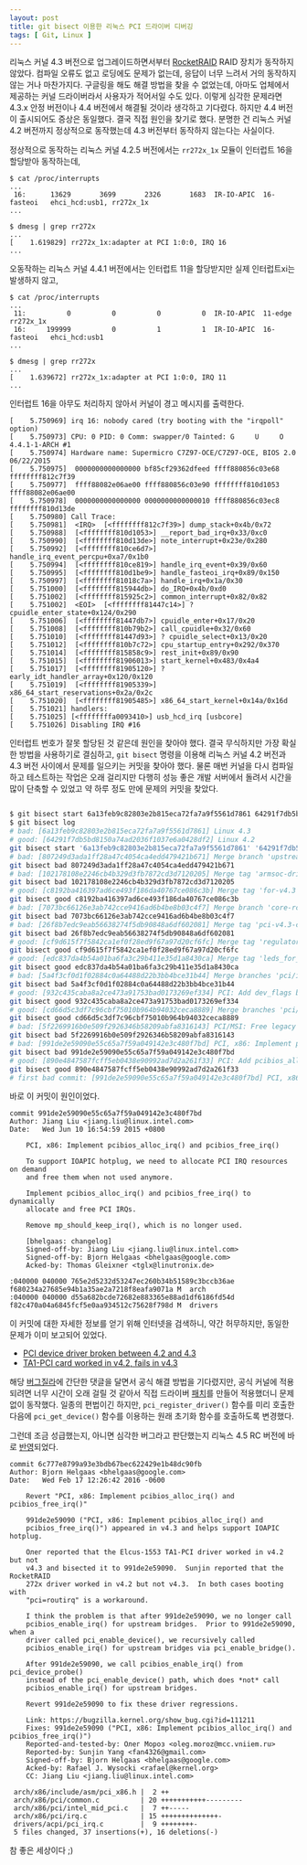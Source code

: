 ```yaml
---
layout: post
title: git bisect 이용한 리눅스 PCI 드라이버 디버깅
tags: [ Git, Linux ]
---
```


리눅스 커널 4.3 버전으로 업그레이드하면서부터 [RocketRAID][rocketraid] RAID 장치가 동작하지 않았다. 컴파일 오류도 없고 로딩에도 문제가 없는데, 응답이 너무 느려서 거의 동작하지 않는 거나 마찬가지다. 구글링을 해도 해결 방법을 찾을 수 없었는데, 아마도 업체에서 제공하는 커널 드라이버라서 사용자가 적어서일 수도 있다. 이렇게 심각한 문제라면 4.3.x 안정 버전이나 4.4 버전에서 해결될 것이라 생각하고 기다렸다. 하지만 4.4 버전이 출시되어도 증상은 동일했다. 결국 직접 원인을 찾기로 했다. 분명한 건 리눅스 커널 4.2 버전까지 정상적으로 동작했는데 4.3 버전부터 동작하지 않는다는 사실이다.

정상적으로 동작하는 리눅스 커널 4.2.5 버전에서는 `rr272x_1x` 모듈이 인터럽트 16을 할당받아 동작하는데,

```
$ cat /proc/interrupts
...
 16:      13629       3699       2326       1683  IR-IO-APIC  16-fasteoi   ehci_hcd:usb1, rr272x_1x
...

$ dmesg | grep rr272x
...
[    1.619829] rr272x_1x:adapter at PCI 1:0:0, IRQ 16
...
```

오동작하는 리눅스 커널 4.4.1 버전에서는 인터럽트 11을 할당받지만 실제 인터럽트xi는 발생하지 않고,

```
$ cat /proc/interrupts
...
 11:          0          0          0          0  IR-IO-APIC  11-edge      rr272x_1x
 16:     199999          0          1          1  IR-IO-APIC  16-fasteoi   ehci_hcd:usb1
...

$ dmesg | grep rr272x
...
[    1.639672] rr272x_1x:adapter at PCI 1:0:0, IRQ 11
...
```

인터럽트 16을 아무도 처리하지 않아서 커널이 경고 메시지를 출력한다.

```
[    5.750969] irq 16: nobody cared (try booting with the "irqpoll" option)
[    5.750973] CPU: 0 PID: 0 Comm: swapper/0 Tainted: G     U     O    4.4.1-1-ARCH #1
[    5.750974] Hardware name: Supermicro C7Z97-OCE/C7Z97-OCE, BIOS 2.0 06/22/2015
[    5.750975]  0000000000000000 bf85cf29362dfeed ffff880856c03e68 ffffffff812c7f39
[    5.750977]  ffff88082e06ae00 ffff880856c03e90 ffffffff810d1053 ffff88082e06ae00
[    5.750978]  0000000000000000 0000000000000010 ffff880856c03ec8 ffffffff810d13de
[    5.750980] Call Trace:
[    5.750981]  <IRQ>  [<ffffffff812c7f39>] dump_stack+0x4b/0x72
[    5.750988]  [<ffffffff810d1053>] __report_bad_irq+0x33/0xc0
[    5.750990]  [<ffffffff810d13de>] note_interrupt+0x23e/0x280
[    5.750992]  [<ffffffff810ce6d7>] handle_irq_event_percpu+0xa7/0x1b0
[    5.750994]  [<ffffffff810ce819>] handle_irq_event+0x39/0x60
[    5.750995]  [<ffffffff810d1be9>] handle_fasteoi_irq+0x89/0x150
[    5.750997]  [<ffffffff81018c7a>] handle_irq+0x1a/0x30
[    5.751000]  [<ffffffff815944db>] do_IRQ+0x4b/0xd0
[    5.751002]  [<ffffffff815925c2>] common_interrupt+0x82/0x82
[    5.751002]  <EOI>  [<ffffffff81447c14>] ? cpuidle_enter_state+0x124/0x290
[    5.751006]  [<ffffffff81447db7>] cpuidle_enter+0x17/0x20
[    5.751008]  [<ffffffff810b79b2>] call_cpuidle+0x32/0x60
[    5.751010]  [<ffffffff81447d93>] ? cpuidle_select+0x13/0x20
[    5.751012]  [<ffffffff810b7c72>] cpu_startup_entry+0x292/0x370
[    5.751014]  [<ffffffff815858c9>] rest_init+0x89/0x90
[    5.751015]  [<ffffffff81906013>] start_kernel+0x483/0x4a4
[    5.751017]  [<ffffffff81905120>] ? early_idt_handler_array+0x120/0x120
[    5.751019]  [<ffffffff81905339>] x86_64_start_reservations+0x2a/0x2c
[    5.751020]  [<ffffffff81905485>] x86_64_start_kernel+0x14a/0x16d
[    5.751021] handlers:
[    5.751025] [<ffffffffa0093410>] usb_hcd_irq [usbcore]
[    5.751026] Disabling IRQ #16
```

인터럽트 번호가 잘못 할당된 것 같은데 원인을 찾아야 했다. 결국 무식하지만 가장 확실한 방법을 사용하기로 결심하고, `git bisect` 명령을 이용해 리눅스 커널 4.2 버전과 4.3 버전 사이에서 문제를 일으키는 커밋을 찾아야 했다. 물론 매번 커널을 다시 컴파일하고 테스트하는 작업은 오래 걸리지만 다행히 성능 좋은 개발 서버에서 돌려서 시간을 많이 단축할 수 있었고 약 하루 정도 만에 문제의 커밋을 찾았다.

```sh

$ git bisect start 6a13feb9c82803e2b815eca72fa7a9f5561d7861 64291f7db5bd8150a74ad2036f1037e6a0428df2
$ git bisect log
# bad: [6a13feb9c82803e2b815eca72fa7a9f5561d7861] Linux 4.3
# good: [64291f7db5bd8150a74ad2036f1037e6a0428df2] Linux 4.2
git bisect start '6a13feb9c82803e2b815eca72fa7a9f5561d7861' '64291f7db5bd8150a74ad2036f1037e6a0428df2'
# bad: [807249d3ada1ff28a47c4054ca4edd479421b671] Merge branch 'upstream' of git://git.linux-mips.org/pub/scm/ralf/upstream-linus
git bisect bad 807249d3ada1ff28a47c4054ca4edd479421b671
# bad: [102178108e2246cb4b329d3fb7872cd3d7120205] Merge tag 'armsoc-drivers' of git://git.kernel.org/pub/scm/linux/kernel/git/arm/arm-soc
git bisect bad 102178108e2246cb4b329d3fb7872cd3d7120205
# good: [c8192ba416397ad6ce493f186da40767ce086c3b] Merge tag 'for-v4.3' of git://git.kernel.org/pub/scm/linux/kernel/git/sre/linux-power-supply
git bisect good c8192ba416397ad6ce493f186da40767ce086c3b
# bad: [7073bc66126e3ab742cce9416ad6b4be8b03c4f7] Merge branch 'core-rcu-for-linus' of git://git.kernel.org/pub/scm/linux/kernel/git/tip/tip
git bisect bad 7073bc66126e3ab742cce9416ad6b4be8b03c4f7
# bad: [26f8b7edc9eab56638274f5db90848a6df602081] Merge tag 'pci-v4.3-changes' of git://git.kernel.org/pub/scm/linux/kernel/git/helgaas/pci
git bisect bad 26f8b7edc9eab56638274f5db90848a6df602081
# good: [cf9d615f7f5842ca1ef0f28ed9f67a97d20cf6fc] Merge tag 'regulator-v4.3' of git://git.kernel.org/pub/scm/linux/kernel/git/broonie/regulator
git bisect good cf9d615f7f5842ca1ef0f28ed9f67a97d20cf6fc
# good: [edc837da4b54a01ba6fa3c29b411e35d1a8430ca] Merge tag 'leds_for_4.3' of git://git.kernel.org/pub/scm/linux/kernel/git/j.anaszewski/linux-leds
git bisect good edc837da4b54a01ba6fa3c29b411e35d1a8430ca
# bad: [5a4f3cf0d1f02884c0a64488d22b3bb4bce31b44] Merge branches 'pci/irq', 'pci/misc', 'pci/resource' and 'pci/virtualization' into next
git bisect bad 5a4f3cf0d1f02884c0a64488d22b3bb4bce31b44
# good: [932c435caba8a2ce473a91753bad0173269ef334] PCI: Add dev_flags bit to access VPD through function 0
git bisect good 932c435caba8a2ce473a91753bad0173269ef334
# good: [cd66d5c3df7c96cbf75010b964b94032ceca8889] Merge branches 'pci/host-designware', 'pci/host-xgene' and 'pci/host-xilinx' into next
git bisect good cd66d5c3df7c96cbf75010b964b94032ceca8889
# bad: [5f2269916b0e509f2926346b58209abfa8316143] PCI/MSI: Free legacy IRQ when enabling MSI/MSI-X
git bisect bad 5f2269916b0e509f2926346b58209abfa8316143
# bad: [991de2e59090e55c65a7f59a049142e3c480f7bd] PCI, x86: Implement pcibios_alloc_irq() and pcibios_free_irq()
git bisect bad 991de2e59090e55c65a7f59a049142e3c480f7bd
# good: [890e4847587fcff5eb0438e90992ad7d2a261f33] PCI: Add pcibios_alloc_irq() and pcibios_free_irq()
git bisect good 890e4847587fcff5eb0438e90992ad7d2a261f33
# first bad commit: [991de2e59090e55c65a7f59a049142e3c480f7bd] PCI, x86: Implement pcibios_alloc_irq() and pcibios_free_irq()
```

바로 이 커밋이 원인이었다.

```
commit 991de2e59090e55c65a7f59a049142e3c480f7bd
Author: Jiang Liu <jiang.liu@linux.intel.com>
Date:   Wed Jun 10 16:54:59 2015 +0800

    PCI, x86: Implement pcibios_alloc_irq() and pcibios_free_irq()

    To support IOAPIC hotplug, we need to allocate PCI IRQ resources on demand
    and free them when not used anymore.

    Implement pcibios_alloc_irq() and pcibios_free_irq() to dynamically
    allocate and free PCI IRQs.

    Remove mp_should_keep_irq(), which is no longer used.

    [bhelgaas: changelog]
    Signed-off-by: Jiang Liu <jiang.liu@linux.intel.com>
    Signed-off-by: Bjorn Helgaas <bhelgaas@google.com>
    Acked-by: Thomas Gleixner <tglx@linutronix.de>

:040000 040000 765e2d5232d53247ec260b34b51589c3bccb36ae f680234a27685e94b1a35ae2a7218f8eafa9071a M	arch
:040000 040000 d55a682bcde72682e883365e88ad1df6186fd54d f82c470a04a6845fcf5e0aa934512c75628f798d M	drivers
```

이 커밋에 대한 자세한 정보를 얻기 위해 인터넷을 검색하니, 약간 허무하지만, 동일한 문제가 이미 보고되어 있었다.

* [PCI device driver broken between 4.2 and 4.3][bug-ml]  
* [TA1-PCI card worked in v4.2, fails in v4.3][bug-bz]

해당 [버그질라][bug-bz]에 간단한 댓글을 달면서 공식 해결 방법을 기다렸지만, 공식 커널에 적용되려면 너무 시간이 오래 걸릴 것 같아서 직접 드라이버 [패치][bug-patch]를 만들어 적용했더니 문제없이 동작했다. 일종의 편법이긴 하지만, `pci_register_driver()` 함수를 미리 호출한 다음에 `pci_get_device()` 함수를 이용하는 원래 초기화 함수를 호출하도록 변경했다.

그런데 조금 성급했는지, 아니면 심각한 버그라고 판단했는지 리눅스 4.5 RC 버전에 바로 [반영][bug-commit]되었다.

```
commit 6c777e8799a93e3bdb67bec622429e1b48dc90fb
Author: Bjorn Helgaas <bhelgaas@google.com>
Date:   Wed Feb 17 12:26:42 2016 -0600

    Revert "PCI, x86: Implement pcibios_alloc_irq() and pcibios_free_irq()"

    991de2e59090 ("PCI, x86: Implement pcibios_alloc_irq() and
    pcibios_free_irq()") appeared in v4.3 and helps support IOAPIC hotplug.

    Олег reported that the Elcus-1553 TA1-PCI driver worked in v4.2 but not
    v4.3 and bisected it to 991de2e59090.  Sunjin reported that the RocketRAID
    272x driver worked in v4.2 but not v4.3.  In both cases booting with
    "pci=routirq" is a workaround.

    I think the problem is that after 991de2e59090, we no longer call
    pcibios_enable_irq() for upstream bridges.  Prior to 991de2e59090, when a
    driver called pci_enable_device(), we recursively called
    pcibios_enable_irq() for upstream bridges via pci_enable_bridge().

    After 991de2e59090, we call pcibios_enable_irq() from pci_device_probe()
    instead of the pci_enable_device() path, which does *not* call
    pcibios_enable_irq() for upstream bridges.

    Revert 991de2e59090 to fix these driver regressions.

    Link: https://bugzilla.kernel.org/show_bug.cgi?id=111211
    Fixes: 991de2e59090 ("PCI, x86: Implement pcibios_alloc_irq() and pcibios_free_irq()")
    Reported-and-tested-by: Олег Мороз <oleg.moroz@mcc.vniiem.ru>
    Reported-by: Sunjin Yang <fan4326@gmail.com>
    Signed-off-by: Bjorn Helgaas <bhelgaas@google.com>
    Acked-by: Rafael J. Wysocki <rafael@kernel.org>
    CC: Jiang Liu <jiang.liu@linux.intel.com>

 arch/x86/include/asm/pci_x86.h |  2 ++
 arch/x86/pci/common.c          | 20 +++++++++++---------
 arch/x86/pci/intel_mid_pci.c   |  7 ++-----
 arch/x86/pci/irq.c             | 15 ++++++++++++++-
 drivers/acpi/pci_irq.c         |  9 ++++++++-
 5 files changed, 37 insertions(+), 16 deletions(-)
```

참 좋은 세상이다 ;)

[rocketraid]: http://www.highpoint-tech.com/USA_new/series_rr272x_configuration.htm
[bug-ml]: http://www.spinics.net/lists/linux-pci/msg48507.html
[bug-bz]: https://bugzilla.kernel.org/show_bug.cgi?id=111211
[bug-patch]: https://gist.github.com/lethean/e2e53ca15b1c97cee45a
[bug-commit]: https://git.kernel.org/cgit/linux/kernel/git/torvalds/linux.git/commit/?id=6c777e8799a93e3bdb67bec622429e1b48dc90fb
